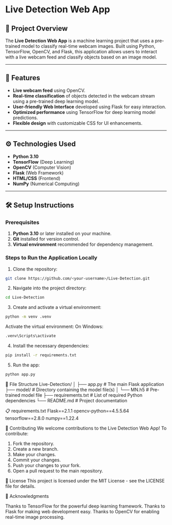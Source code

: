 # Live Detection Web App

## 📖 Project Overview

The **Live Detection Web App** is a machine learning project that uses a pre-trained model to classify real-time webcam images. Built using Python, TensorFlow, OpenCV, and Flask, this application allows users to interact with a live webcam feed and classify objects based on an image model.

---

## 🚀 Features

- **Live webcam feed** using OpenCV.
- **Real-time classification** of objects detected in the webcam stream using a pre-trained deep learning model.
- **User-friendly Web Interface** developed using Flask for easy interaction.
- **Optimized performance** using TensorFlow for deep learning model predictions.
- **Flexible design** with customizable CSS for UI enhancements.

---

## ⚙️ Technologies Used

- **Python 3.10**
- **TensorFlow** (Deep Learning)
- **OpenCV** (Computer Vision)
- **Flask** (Web Framework)
- **HTML/CSS** (Frontend)
- **NumPy** (Numerical Computing)

---

## 🛠️ Setup Instructions

### Prerequisites

1. **Python 3.10** or later installed on your machine.
2. **Git** installed for version control.
3. **Virtual environment** recommended for dependency management.

### Steps to Run the Application Locally

1. Clone the repository:

```bash
git clone https://github.com/<your-username>/Live-Detection.git
```
2. Navigate into the project directory:
   
```bash
cd Live-Detection
```

3. Create and activate a virtual environment:
   
```bash
python -m venv .venv
```   
Activate the virtual environment:
   On Windows:
  ```bash
.venv\Scripts\activate
```
4. Install the necessary dependencies:
```bash
pip install -r requirements.txt
```
5. Run the app:
```bash
python app.py
```

📑 File Structure
Live-Detection/
│
├── app.py                   # The main Flask application
├── model/                   # Directory containing the model file(s)
│   └── MN.h5                # Pre-trained model file
├── requirements.txt         # List of required Python dependencies
└── README.md                # Project documentation

📋 requirements.txt
Flask==2.1.1
opencv-python==4.5.5.64
tensorflow==2.8.0
numpy==1.22.4

🤝 Contributing
We welcome contributions to the Live Detection Web App! To contribute:

1. Fork the repository.
2. Create a new branch.
3. Make your changes.
4. Commit your changes.
5. Push your changes to your fork.
6. Open a pull request to the main repository.

📜 License
This project is licensed under the MIT License - see the LICENSE file for details.

📝 Acknowledgments

Thanks to TensorFlow for the powerful deep learning framework.
Thanks to Flask for making web development easy.
Thanks to OpenCV for enabling real-time image processing.
